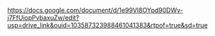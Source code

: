 https://docs.google.com/document/d/1e99VI8OYpd90DWv-j7FfUiopPvbaxuZw/edit?usp=drive_link&ouid=103587323988461041383&rtpof=true&sd=true
